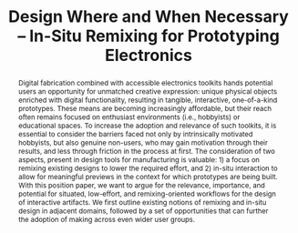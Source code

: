 ---
number: 87
title: "Design Where and When Necessary – In-Situ Remixing for Prototyping Electronics"

author0_name: Evgeny Stemasov
author0_affiliation: Ulm University, Institute of Media Informatics

author1_name: Ali Askari
author1_affiliation: Ulm University, Institute of Media Informatics


abstract: "Digital fabrication combined with accessible electronics toolkits hands potential users an opportunity for unmatched creative expression: unique physical objects enriched with digital functionality, resulting in tangible, interactive, one-of-a-kind prototypes. These means are becoming increasingly affordable, but their reach often remains focused on enthusiast environments (i.e., hobbyists) or educational spaces. To increase the adoption and relevance of such toolkits, it is essential to consider the barriers faced not only by intrinsically motivated hobbyists, but also genuine non-users, who may gain motivation through their results, and less through friction in the process at first. The consideration of two aspects, present in design tools for manufacturing is valuable: 1) a focus on remixing existing designs to lower the required effort, and 2) in-situ interaction to allow for meaningful previews in the context for which prototypes are being built. With this position paper, we want to argue for the relevance, importance, and potential for situated, low-effort, and remixing-oriented workflows for the design of interactive artifacts. We first outline existing notions of remixing and in-situ design in adjacent domains, followed by a set of opportunities that can further the adoption of making across even wider user groups."

pdf: electrofab23-final87.pdf
---